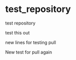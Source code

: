 # test_repository
test repository

test this out

new lines for testing pull

New test for pull again